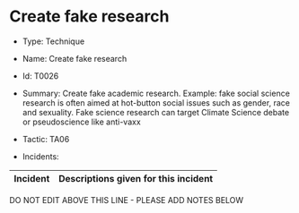 # Create fake research

* Type: Technique

* Name: Create fake research

* Id: T0026

* Summary: Create fake academic research. Example: fake social science research is often aimed at hot-button social issues such as gender, race and sexuality. Fake science research can target Climate Science debate or pseudoscience like anti-vaxx

* Tactic: TA06

* Incidents:

| Incident | Descriptions given for this incident |
| -------- | -------------------- |

DO NOT EDIT ABOVE THIS LINE - PLEASE ADD NOTES BELOW